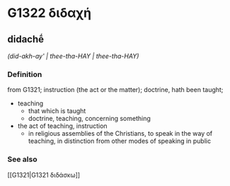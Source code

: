 # G1322 διδαχή

## didachḗ

_(did-akh-ay' | thee-tha-HAY | thee-tha-HAY)_

### Definition

from G1321; instruction (the act or the matter); doctrine, hath been taught; 

- teaching
  - that which is taught
  - doctrine, teaching, concerning something
- the act of teaching, instruction
  - in religious assemblies of the Christians, to speak in the way of teaching, in distinction from other modes of speaking in public

### See also

[[G1321|G1321 διδάσκω]]
